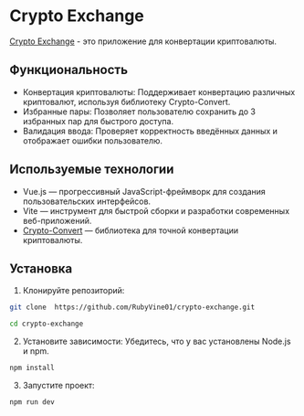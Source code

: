 # Crypto Exchange

[Crypto Exchange](https://rubyvine01.github.io/crypto-exchange/) - это приложение для конвертации криптовалюты.

## Функциональность

- Конвертация криптовалюты: Поддерживает конвертацию различных криптовалют, используя библиотеку Crypto-Convert.
- Избранные пары: Позволяет пользователю сохранить до 3 избранных пар для быстрого доступа.
- Валидация ввода: Проверяет корректность введённых данных и отображает ошибки пользователю.

## Используемые технологии

- Vue.js — прогрессивный JavaScript-фреймворк для создания пользовательских интерфейсов.
- Vite — инструмент для быстрой сборки и разработки современных веб-приложений.
- [Crypto-Convert](https://github.com/coinconvert/crypto-convert) — библиотека для точной конвертации криптовалюты.

## Установка

1. Клонируйте репозиторий:
```sh
git clone  https://github.com/RubyVine01/crypto-exchange.git

cd crypto-exchange
```

2. Установите зависимости:
Убедитесь, что у вас установлены Node.js и npm.
```sh
npm install
```

3. Запустите проект:
```sh
npm run dev
```
